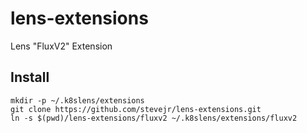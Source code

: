 # lens-extensions
Lens "FluxV2" Extension

## Install
```
mkdir -p ~/.k8slens/extensions
git clone https://github.com/stevejr/lens-extensions.git
ln -s $(pwd)/lens-extensions/fluxv2 ~/.k8slens/extensions/fluxv2
```
